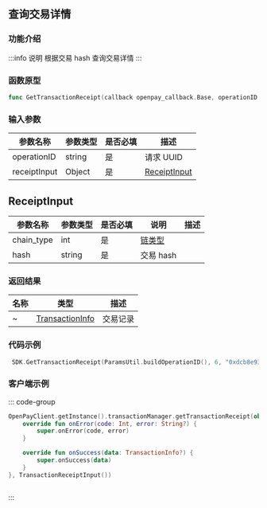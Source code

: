 ## 查询交易详情

### 功能介绍

:::info 说明
根据交易 hash 查询交易详情
:::

### 函数原型

```go showLineNumbers
func GetTransactionReceipt(callback openpay_callback.Base, operationID string, receiptInput string)
```

### 输入参数

| 参数名称     | 参数类型 | 是否必填 | 描述             |
| ------------ | -------- | -------- | ---------------- |
| operationID  | string   | 是       | 请求 UUID        |
| receiptInput | Object   | 是       | [ReceiptInput]() |

## ReceiptInput

| 参数名称   | 参数类型 | 是否必填 | 说明                                | 描述 |
| ---------- | -------- | -------- | ----------------------------------- | ---- |
| chain_type| int      | 是       | [链类型](/common/enum.md#chiantype) |
| hash       | string   | 是       | 交易 hash                           |


### 返回结果

| 名称 | 类型                                                 | 描述     |
| ---- | ---------------------------------------------------- | -------- |
| ~    | [TransactionInfo](/common/entity.md#transactioninfo) | 交易记录 |

### 代码示例

```go showLineNumbers
 SDK.GetTransactionReceipt(ParamsUtil.buildOperationID(), 6, "0xdcb8e9303ecf152addbb11a789bb5d742bb8f586156cfccd55a7f956c667071c")
```

### 客户端示例

::: code-group

```kotlin [Android]
OpenPayClient.getInstance().transactionManager.getTransactionReceipt(object : OnBase<TransactionInfo> {
    override fun onError(code: Int, error: String?) {
        super.onError(code, error)
    }

    override fun onSuccess(data: TransactionInfo?) {
        super.onSuccess(data)
    }
}, TransactionReceiptInput())
```

```sh [Ios]

```

:::